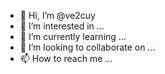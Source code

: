 - 👋 Hi, I’m @ve2cuy
- 👀 I’m interested in ...
- 🌱 I’m currently learning ...
- 💞️ I’m looking to collaborate on ...
- 📫 How to reach me ...

<!---
ve2cuy/ve2cuy is a ✨ special ✨ repository because its `README.md` (this file) appears on your GitHub profile.
You can click the Preview link to take a look at your changes.
--->
